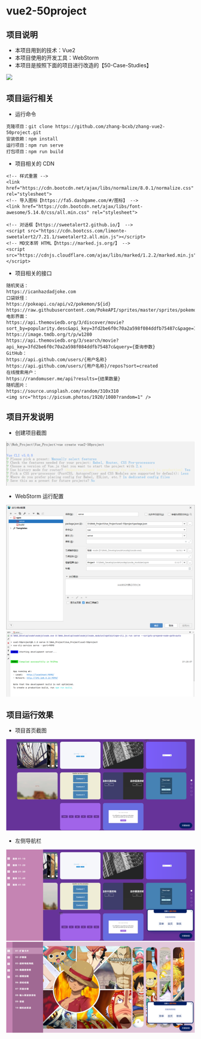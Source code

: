 # vue2-50project

## 项目说明

- 本项目用到的技术：Vue2
- 本项目使用的开发工具：WebStorm
- 本项目是按照下面的项目进行改造的【50-Case-Studies】

[![](https://github-readme-stats.vercel.app/api/pin/?username=zhang-bcxb&repo=50-Case-Studies&show_icons=true&bg_color=30,e96443,904e95&title_color=fff&text_color=fff&icon_color=fff)](https://github.com/zhang-bcxb/50-Case-Studies)

## 项目运行相关

- 运行命令 

```
克隆项目：git clone https://github.com/zhang-bcxb/zhang-vue2-50project.git
安装依赖：npm install
运行项目：npm run serve
打包项目：npm run build
```

- 项目相关的 CDN

```
<!-- 样式重置 -->
<link href="https://cdn.bootcdn.net/ajax/libs/normalize/8.0.1/normalize.css" rel="stylesheet">
<!-- 导入图标【https://fa5.dashgame.com/#/图标】 -->
<link href="https://cdn.bootcdn.net/ajax/libs/font-awesome/5.14.0/css/all.min.css" rel="stylesheet">

<!-- 对话框【https://sweetalert2.github.io/】 -->
<script src="https://cdn.bootcss.com/limonte-sweetalert2/7.21.1/sweetalert2.all.min.js"></script>
<!-- MD文本转 HTML【https://marked.js.org/】 -->
<script src="https://cdnjs.cloudflare.com/ajax/libs/marked/1.2.2/marked.min.js"></script>
```

- 项目相关的接口

```
随机笑话：
https://icanhazdadjoke.com
口袋妖怪：
https://pokeapi.co/api/v2/pokemon/${id}
https://raw.githubusercontent.com/PokeAPI/sprites/master/sprites/pokemon/
电影界面：
https://api.themoviedb.org/3/discover/movie?sort_by=popularity.desc&api_key=3fd2be6f0c70a2a598f084ddfb75487c&page=1
https://image.tmdb.org/t/p/w1280
https://api.themoviedb.org/3/search/movie?api_key=3fd2be6f0c70a2a598f084ddfb75487c&query={查询参数}
GitHub：
https://api.github.com/users/{用户名称}
https://api.github.com/users/{用户名称}/repos?sort=created
在线搜索用户：
https://randomuser.me/api?results={结果数量}
随机图片：
https://source.unsplash.com/random/310x310
<img src="https://picsum.photos/1920/1080?random=1" />
```

## 项目开发说明

- 创建项目截图

![创建项目](doc/创建项目.png)

- WebStorm 运行配置

![运行配置](doc/运行配置.png)
![运行效果](doc/控制台运行效果.png)

## 项目运行效果

- 项目首页截图

![项目首页](doc/项目首页.png)

- 左侧导航栏

![左侧导航栏](doc/左侧导航栏1.png)
![左侧导航栏](doc/左侧导航栏2.png)
